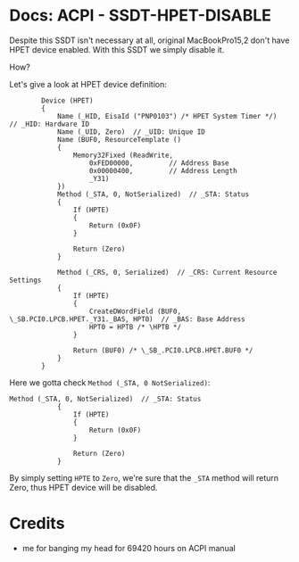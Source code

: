 # Docs: ACPI - SSDT-HPET-DISABLE

Despite this SSDT isn't necessary at all, original MacBookPro15,2 don't have HPET device enabled.
With this SSDT we simply disable it.

How? 

Let's give a look at HPET device definition:

```
        Device (HPET)
        {
            Name (_HID, EisaId ("PNP0103") /* HPET System Timer */)  // _HID: Hardware ID
            Name (_UID, Zero)  // _UID: Unique ID
            Name (BUF0, ResourceTemplate ()
            {
                Memory32Fixed (ReadWrite,
                    0xFED00000,         // Address Base
                    0x00000400,         // Address Length
                    _Y31)
            })
            Method (_STA, 0, NotSerialized)  // _STA: Status
            {
                If (HPTE)
                {
                    Return (0x0F)
                }

                Return (Zero)
            }

            Method (_CRS, 0, Serialized)  // _CRS: Current Resource Settings
            {
                If (HPTE)
                {
                    CreateDWordField (BUF0, \_SB.PCI0.LPCB.HPET._Y31._BAS, HPT0)  // _BAS: Base Address
                    HPT0 = HPTB /* \HPTB */
                }

                Return (BUF0) /* \_SB_.PCI0.LPCB.HPET.BUF0 */
            }
        }
```

Here we gotta check `Method (_STA, 0 NotSerialized)`:

```
Method (_STA, 0, NotSerialized)  // _STA: Status
            {
                If (HPTE)
                {
                    Return (0x0F)
                }

                Return (Zero)
            }
```

By simply setting `HPTE` to `Zero`, we're sure that the `_STA` method will return Zero, thus HPET device will be disabled.

# Credits

- me for banging my head for 69420 hours on ACPI manual
